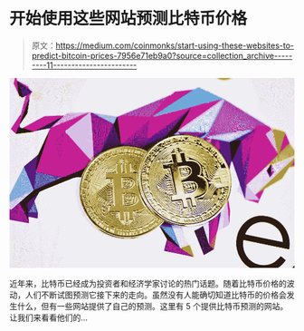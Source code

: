 # 开始使用这些网站预测比特币价格

> 原文：<https://medium.com/coinmonks/start-using-these-websites-to-predict-bitcoin-prices-7956e71eb9a0?source=collection_archive---------11----------------------->

![](img/b76f481d2490ec55c00058cfbc67b951.png)

近年来，比特币已经成为投资者和经济学家讨论的热门话题。随着比特币价格的波动，人们不断试图预测它接下来的走向。虽然没有人能确切知道比特币的价格会发生什么，但有一些网站提供了自己的预测。这里有 5 个提供比特币预测的网站。让我们来看看他们的…